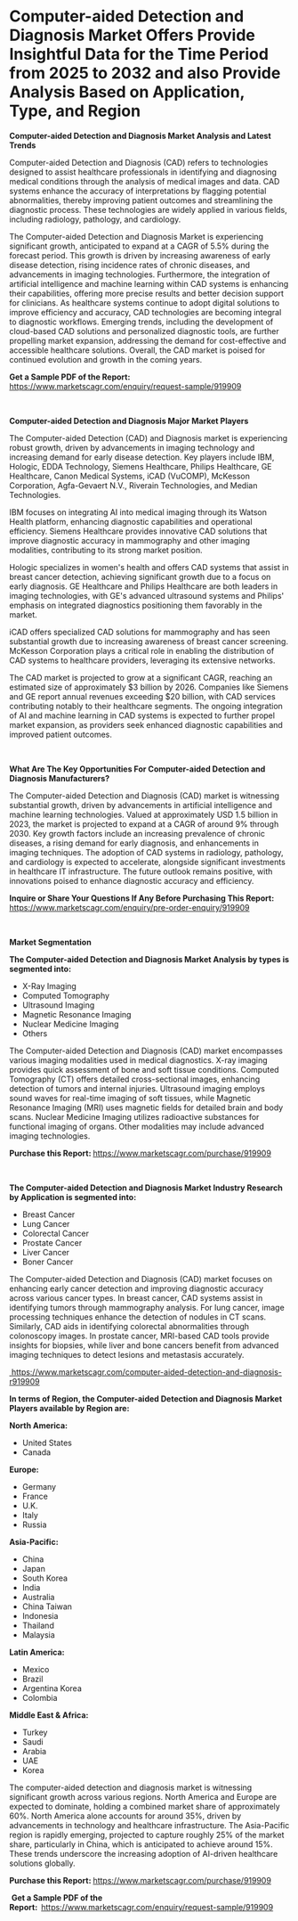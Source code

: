 <p><h1>Computer-aided Detection and Diagnosis Market Offers Provide Insightful Data for the Time Period from 2025 to 2032 and also Provide Analysis Based on Application, Type, and Region</h1></p><p><strong>Computer-aided Detection and Diagnosis Market Analysis and Latest Trends</strong></p>
<p><p>Computer-aided Detection and Diagnosis (CAD) refers to technologies designed to assist healthcare professionals in identifying and diagnosing medical conditions through the analysis of medical images and data. CAD systems enhance the accuracy of interpretations by flagging potential abnormalities, thereby improving patient outcomes and streamlining the diagnostic process. These technologies are widely applied in various fields, including radiology, pathology, and cardiology.</p><p>The Computer-aided Detection and Diagnosis Market is experiencing significant growth, anticipated to expand at a CAGR of 5.5% during the forecast period. This growth is driven by increasing awareness of early disease detection, rising incidence rates of chronic diseases, and advancements in imaging technologies. Furthermore, the integration of artificial intelligence and machine learning within CAD systems is enhancing their capabilities, offering more precise results and better decision support for clinicians. As healthcare systems continue to adopt digital solutions to improve efficiency and accuracy, CAD technologies are becoming integral to diagnostic workflows. Emerging trends, including the development of cloud-based CAD solutions and personalized diagnostic tools, are further propelling market expansion, addressing the demand for cost-effective and accessible healthcare solutions. Overall, the CAD market is poised for continued evolution and growth in the coming years.</p></p>
<p><strong>Get a Sample PDF of the Report:&nbsp;</strong> <a href="https://www.marketscagr.com/enquiry/request-sample/919909?utm_campaign=3222&utm_medium=2&utm_source=Github&utm_content=ia&utm_term=13042025&utm_id=computer-aided-detection-and-diagnosis">https://www.marketscagr.com/enquiry/request-sample/919909</a></p>
<p>&nbsp;</p>
<p><strong>Computer-aided Detection and Diagnosis Major Market Players</strong></p>
<p><p>The Computer-aided Detection (CAD) and Diagnosis market is experiencing robust growth, driven by advancements in imaging technology and increasing demand for early disease detection. Key players include IBM, Hologic, EDDA Technology, Siemens Healthcare, Philips Healthcare, GE Healthcare, Canon Medical Systems, iCAD (VuCOMP), McKesson Corporation, Agfa-Gevaert N.V., Riverain Technologies, and Median Technologies.</p><p>IBM focuses on integrating AI into medical imaging through its Watson Health platform, enhancing diagnostic capabilities and operational efficiency. Siemens Healthcare provides innovative CAD solutions that improve diagnostic accuracy in mammography and other imaging modalities, contributing to its strong market position.</p><p>Hologic specializes in women's health and offers CAD systems that assist in breast cancer detection, achieving significant growth due to a focus on early diagnosis. GE Healthcare and Philips Healthcare are both leaders in imaging technologies, with GE's advanced ultrasound systems and Philips' emphasis on integrated diagnostics positioning them favorably in the market.</p><p>iCAD offers specialized CAD solutions for mammography and has seen substantial growth due to increasing awareness of breast cancer screening. McKesson Corporation plays a critical role in enabling the distribution of CAD systems to healthcare providers, leveraging its extensive networks.</p><p>The CAD market is projected to grow at a significant CAGR, reaching an estimated size of approximately $3 billion by 2026. Companies like Siemens and GE report annual revenues exceeding $20 billion, with CAD services contributing notably to their healthcare segments. The ongoing integration of AI and machine learning in CAD systems is expected to further propel market expansion, as providers seek enhanced diagnostic capabilities and improved patient outcomes.</p></p>
<p>&nbsp;</p>
<p><strong>What Are The Key Opportunities For Computer-aided Detection and Diagnosis Manufacturers?</strong></p>
<p><p>The Computer-aided Detection and Diagnosis (CAD) market is witnessing substantial growth, driven by advancements in artificial intelligence and machine learning technologies. Valued at approximately USD 1.5 billion in 2023, the market is projected to expand at a CAGR of around 9% through 2030. Key growth factors include an increasing prevalence of chronic diseases, a rising demand for early diagnosis, and enhancements in imaging techniques. The adoption of CAD systems in radiology, pathology, and cardiology is expected to accelerate, alongside significant investments in healthcare IT infrastructure. The future outlook remains positive, with innovations poised to enhance diagnostic accuracy and efficiency.</p></p>
<p><strong>Inquire or Share Your Questions If Any Before Purchasing This Report:</strong> <a href="https://www.marketscagr.com/enquiry/pre-order-enquiry/919909?utm_campaign=3222&utm_medium=2&utm_source=Github&utm_content=ia&utm_term=13042025&utm_id=computer-aided-detection-and-diagnosis">https://www.marketscagr.com/enquiry/pre-order-enquiry/919909</a></p>
<p>&nbsp;</p>
<p><strong>Market Segmentation</strong></p>
<p><strong>The Computer-aided Detection and Diagnosis Market Analysis by types is segmented into:</strong></p>
<p><ul><li>X-Ray Imaging</li><li>Computed Tomography</li><li>Ultrasound Imaging</li><li>Magnetic Resonance Imaging</li><li>Nuclear Medicine Imaging</li><li>Others</li></ul></p>
<p><p>The Computer-aided Detection and Diagnosis (CAD) market encompasses various imaging modalities used in medical diagnostics. X-ray imaging provides quick assessment of bone and soft tissue conditions. Computed Tomography (CT) offers detailed cross-sectional images, enhancing detection of tumors and internal injuries. Ultrasound imaging employs sound waves for real-time imaging of soft tissues, while Magnetic Resonance Imaging (MRI) uses magnetic fields for detailed brain and body scans. Nuclear Medicine Imaging utilizes radioactive substances for functional imaging of organs. Other modalities may include advanced imaging technologies.</p></p>
<p><strong>Purchase this Report:&nbsp;</strong><a href="https://www.marketscagr.com/purchase/919909?utm_campaign=3222&utm_medium=2&utm_source=Github&utm_content=ia&utm_term=13042025&utm_id=computer-aided-detection-and-diagnosis">https://www.marketscagr.com/purchase/919909</a></p>
<p>&nbsp;</p>
<p><strong>The Computer-aided Detection and Diagnosis Market Industry Research by Application is segmented into:</strong></p>
<p><ul><li>Breast Cancer</li><li>Lung Cancer</li><li>Colorectal Cancer</li><li>Prostate Cancer</li><li>Liver Cancer</li><li>Boner Cancer</li></ul></p>
<p><p>The Computer-aided Detection and Diagnosis (CAD) market focuses on enhancing early cancer detection and improving diagnostic accuracy across various cancer types. In breast cancer, CAD systems assist in identifying tumors through mammography analysis. For lung cancer, image processing techniques enhance the detection of nodules in CT scans. Similarly, CAD aids in identifying colorectal abnormalities through colonoscopy images. In prostate cancer, MRI-based CAD tools provide insights for biopsies, while liver and bone cancers benefit from advanced imaging techniques to detect lesions and metastasis accurately.</p></p>
<p><a href="https://www.marketscagr.com/computer-aided-detection-and-diagnosis-r919909?utm_campaign=3222&utm_medium=2&utm_source=Github&utm_content=ia&utm_term=13042025&utm_id=computer-aided-detection-and-diagnosis">&nbsp;https://www.marketscagr.com/computer-aided-detection-and-diagnosis-r919909</a></p>
<p><strong>In terms of Region, the Computer-aided Detection and Diagnosis Market Players available by Region are:</strong></p>
<p>
    <p> <strong> North America: </strong>
        <ul>
            <li>United States</li>
            <li>Canada</li>
        </ul>
        </p> 
    <p> <strong> Europe: </strong>
        <ul>
            <li>Germany</li>
            <li>France</li>
            <li>U.K.</li>
            <li>Italy</li>
            <li>Russia</li>
        </ul>
        </p> 
    <p> <strong> Asia-Pacific: </strong>
        <ul>
            <li>China</li>
            <li>Japan</li>
            <li>South Korea</li>
            <li>India</li>
            <li>Australia</li>
            <li>China Taiwan</li>
            <li>Indonesia</li>
            <li>Thailand</li>
            <li>Malaysia</li>
        </ul>
        </p> 
    <p> <strong> Latin America: </strong>
        <ul>
            <li>Mexico</li>
            <li>Brazil</li>
            <li>Argentina Korea</li>
            <li>Colombia</li>
        </ul>
        </p> 
    <p> <strong> Middle East & Africa: </strong>
        <ul>
            <li>Turkey</li>
            <li>Saudi</li>
            <li>Arabia</li>
            <li>UAE</li>
            <li>Korea</li>
        </ul>
    </p>
    </p>
<p><p>The computer-aided detection and diagnosis market is witnessing significant growth across various regions. North America and Europe are expected to dominate, holding a combined market share of approximately 60%. North America alone accounts for around 35%, driven by advancements in technology and healthcare infrastructure. The Asia-Pacific region is rapidly emerging, projected to capture roughly 25% of the market share, particularly in China, which is anticipated to achieve around 15%. These trends underscore the increasing adoption of AI-driven healthcare solutions globally.</p></p>
<p><strong>Purchase this Report: </strong><a href="https://www.marketscagr.com/purchase/919909?utm_campaign=3222&utm_medium=2&utm_source=Github&utm_content=ia&utm_term=13042025&utm_id=computer-aided-detection-and-diagnosis">https://www.marketscagr.com/purchase/919909</a></p>
<p>&nbsp;<strong>Get a Sample PDF of the Report:&nbsp;&nbsp;</strong><a href="https://www.marketscagr.com/enquiry/request-sample/919909?utm_campaign=3222&utm_medium=2&utm_source=Github&utm_content=ia&utm_term=13042025&utm_id=computer-aided-detection-and-diagnosis">https://www.marketscagr.com/enquiry/request-sample/919909</a></p>
<p><strong></strong></p>
<p><p></p><p></p><p></p></p>